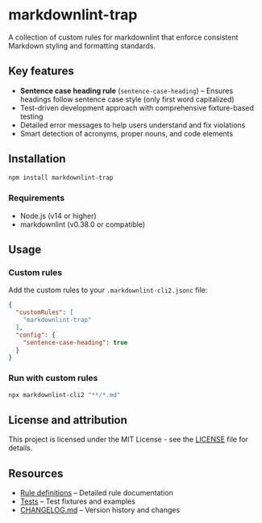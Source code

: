 <!-- markdownlint-disable-next-line sentence-case-heading -->
# markdownlint-trap

A collection of custom rules for markdownlint that enforce consistent Markdown styling and formatting standards.

## Key features

- **Sentence case heading rule** (`sentence-case-heading`) – Ensures headings follow sentence case style (only first word capitalized)
- Test-driven development approach with comprehensive fixture-based testing
- Detailed error messages to help users understand and fix violations
- Smart detection of acronyms, proper nouns, and code elements

## Installation

```bash
npm install markdownlint-trap
```

### Requirements

- Node.js (v14 or higher)
- markdownlint (v0.38.0 or compatible)

## Usage

### Custom rules

Add the custom rules to your `.markdownlint-cli2.jsonc` file:

```json
{
  "customRules": [
    "markdownlint-trap"
  ],
  "config": {
    "sentence-case-heading": true
  }
}
```

### Run with custom rules

```bash
npx markdownlint-cli2 "**/*.md"
```

## License and attribution

This project is licensed under the MIT License - see the [LICENSE](./LICENSE) file for details.

## Resources

- [Rule definitions](./docs/rules.md) – Detailed rule documentation
- [Tests](./tests/) – Test fixtures and examples
- [CHANGELOG.md](./CHANGELOG.md) – Version history and changes

